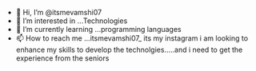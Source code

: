 - 👋 Hi, I’m @itsmevamshi07
- 👀 I’m interested in ...Technologies
- 🌱 I’m currently learning ...programming languages
- 📫 How to reach me ...itsmevamshi07_ its my instagram
  i am looking to enhance my skills to develop the technolgies.....and i need to get the experience from the seniors 

<!---
itsmevamshi07/itsmevamshi07 is a ✨ special ✨ repository because its `README.md` (this file) appears on your GitHub profile.
You can click the Preview link to take a look at your changes.
--->
